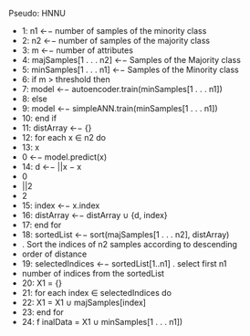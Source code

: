 Pseudo: HNNU

- 1: n1 ←− number of samples of the minority class
- 2: n2 ←− number of samples of the majority class
- 3: m ←− number of attributes
- 4: majSamples[1 . . . n2] ←− Samples of the Majority class
- 5: minSamples[1 . . . n1] ←− Samples of the Minority class
- 6: if m > threshold then
- 7: model ←− autoencoder.train(minSamples[1 . . . n1])
- 8: else
- 9: model ←− simpleANN.train(minSamples[1 . . . n1])
- 10: end if
- 11: distArray ←− {}
- 12: for each x ∈ n2 do
- 13: x
- 0 ←− model.predict(x)
- 14: d ←− ||x − x
- 0
- ||2
- 2
- 15: index ←− x.index
- 16: distArray ←− distArray ∪ {d, index}
- 17: end for
- 18: sortedList ←− sort(majSamples[1 . . . n2], distArray)
- . Sort the indices of n2 samples according to descending
- order of distance
- 19: selectedIndices ←− sortedList[1..n1] . select first n1
- number of indices from the sortedList
- 20: X1 = {}
- 21: for each index ∈ selectedIndices do
- 22: X1 = X1 ∪ majSamples[index]
- 23: end for
- 24: f inalData = X1 ∪ minSamples[1 . . . n1])
